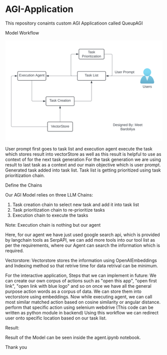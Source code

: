 # AGI-Application
This repository conaints custom AGI Applicatioon called QueupAGI

Model Workflow

![alt text](image.png)

User prompt first goes to task list and execution agent execute the task which stores result into vectorStore as well as this result is helpful to use as context of for the next task generation
For the task generation we are using result to last task as a context and our main objective which is user prompt. Generated task added into task list.
Task list is getting prioritized using task prioritization chain. 

Define the Chains

Our AGI Model relies on three LLM Chains:

1. Task creation chain to select new task and add it into task list
2. Task prioritization chain to re-prioritize tasks
3. Execution chain to execute the tasks

Note: Execution chain is nothing but our agent

Here, for our agent we have just used google search api, which is provided by langchain tools as SerpAPI, we can add more tools into our tool list as per the requirements, where our Agent can search the information which is required. 

Vectorstore: Vectorstore stores the information using OpenAIEmbeddings and Indexing method so that retrive time for data retrival can be minimum. 

For the interactive application, Steps that we can implement in future:
We can create our own corpus of actions such as "open this app", "open first link", "open link with blue logo" and so on
once we have all the general purpose action words as a corpus of data. We can store them into vectorstore using embeddings.
Now while executing agent, we can call most similar matched action based on cosine similarity or angular distance.
perform that specific action using selenium webdrive (This code can be written as python module in backend)
Using this workflow we can redirect user onto specific location based on our task list.

Result: 

Result of the Model can be seen inside the agent.ipynb notebook.

Thank you
